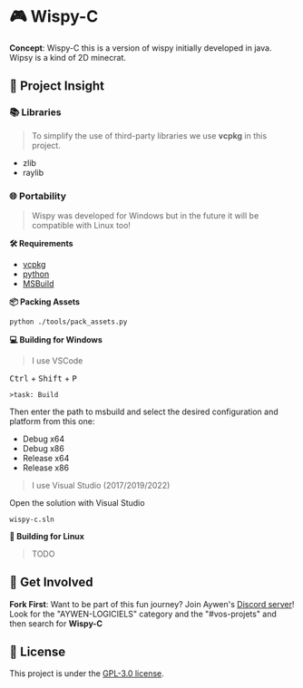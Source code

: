 # 🎮 Wispy-C

**Concept**: Wispy-C  this is a version of wispy initially developed in java. Wipsy is a kind of 2D minecrat.

## 🚀 Project Insight

### 📚 Libraries

> To simplify the use of third-party libraries we use **vcpkg** in this project.

- zlib
- raylib

### 🌐 Portability

> Wispy was developed for Windows but in the future it will be compatible with Linux too!

**🛠 Requirements**

- [vcpkg](https://github.com/microsoft/vcpkg.git)
- [python](https://www.python.org/downloads/)
- [MSBuild](https://visualstudio.microsoft.com/fr/downloads/)

**📦 Packing Assets**

```bash
python ./tools/pack_assets.py
```

**💻 Building for Windows**

> I use VSCode

<kbd>Ctrl</kbd> + <kbd>Shift</kbd> + <kbd>P</kbd>
```
>task: Build
```

Then enter the path to msbuild and select the desired configuration and platform from this one:

- Debug x64
- Debug x86
- Release x64
- Release x86


> I use Visual Studio (2017/2019/2022)

Open the solution with Visual Studio
```
wispy-c.sln
```

**🚧 Building for Linux**

> TODO

## 🤝 Get Involved
**Fork First**: 
Want to be part of this fun journey? Join Aywen's [Discord server](https://discord.gg/QjWsuaM3aB)! Look for the "AYWEN-LOGICIELS" category and the "#vos-projets" and then search for **Wispy-C**


## 📃 License

This project is under the [GPL-3.0 license](https://choosealicense.com/licenses/gpl-3.0/).